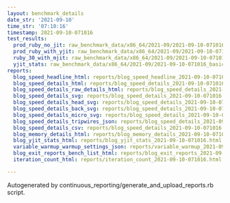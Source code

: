 ```yaml
---
layout: benchmark_details
date_str: '2021-09-10'
time_str: '07:10:16'
timestamp: 2021-09-10-071016
test_results:
  prod_ruby_no_jit: raw_benchmark_data/x86_64/2021-09/2021-09-10-071016_basic_benchmark_prod_ruby_no_jit.json
  prod_ruby_with_yjit: raw_benchmark_data/x86_64/2021-09/2021-09-10-071016_basic_benchmark_prod_ruby_with_yjit.json
  ruby_30_with_mjit: raw_benchmark_data/x86_64/2021-09/2021-09-10-071016_basic_benchmark_ruby_30_with_mjit.json
  yjit_stats: raw_benchmark_data/x86_64/2021-09/2021-09-10-071016_basic_benchmark_yjit_stats.json
reports:
  blog_speed_headline_html: reports/blog_speed_headline_2021-09-10-071016.html
  blog_speed_details_html: reports/blog_speed_details_2021-09-10-071016.html
  blog_speed_details_raw_details_html: reports/blog_speed_details_2021-09-10-071016.raw_details.html
  blog_speed_details_svg: reports/blog_speed_details_2021-09-10-071016.svg
  blog_speed_details_head_svg: reports/blog_speed_details_2021-09-10-071016.head.svg
  blog_speed_details_back_svg: reports/blog_speed_details_2021-09-10-071016.back.svg
  blog_speed_details_micro_svg: reports/blog_speed_details_2021-09-10-071016.micro.svg
  blog_speed_details_tripwires_json: reports/blog_speed_details_2021-09-10-071016.tripwires.json
  blog_speed_details_csv: reports/blog_speed_details_2021-09-10-071016.csv
  blog_memory_details_html: reports/blog_memory_details_2021-09-10-071016.html
  blog_yjit_stats_html: reports/blog_yjit_stats_2021-09-10-071016.html
  variable_warmup_warmup_settings_json: reports/variable_warmup_2021-09-10-071016.warmup_settings.json
  blog_exit_reports_bench_list_html: reports/blog_exit_reports_2021-09-10-071016.bench_list.html
  iteration_count_html: reports/iteration_count_2021-09-10-071016.html

---
```

Autogenerated by continuous_reporting/generate_and_upload_reports.rb script.
